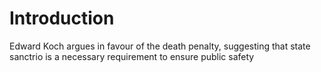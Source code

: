 
# Introduction

Edward Koch argues in favour of the death penalty, suggesting that state sanctrio is a necessary requirement to ensure public safety